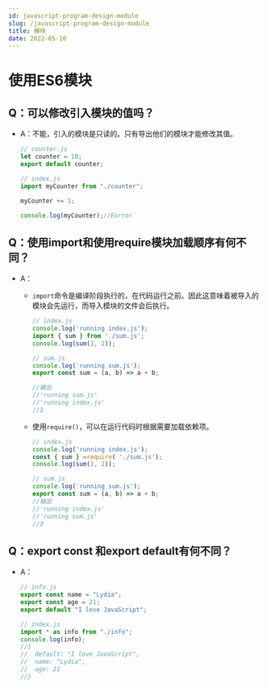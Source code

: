 ```yaml
---
id: javascript-program-design-module
slug: /javascript-program-design-module
title: 模块
date: 2022-05-10
---
```


# 使用ES6模块

## Q：可以修改引入模块的值吗？

* A：不能，引入的模块是只读的。只有导出他们的模块才能修改其值。

  ````javascript
  // counter.js
  let counter = 10;
  export default counter;
  ````

  ````javascript
  // index.js
  import myCounter from "./counter";
  
  myCounter += 1;
  
  console.log(myCounter);//Eorror
  ````


## Q：使用import和使用require模块加载顺序有何不同？

* A：

  * `import`命令是编译阶段执行的，在代码运行之前。因此这意味着被导入的模块会先运行，而导入模块的文件会后执行。

    ````javascript
    // index.js
    console.log('running index.js');
    import { sum } from './sum.js';
    console.log(sum(1, 2));
    
    // sum.js
    console.log('running sum.js');
    export const sum = (a, b) => a + b;
    
    //输出
    //'running sum.js'
    //'running index.js'
    //3
    ````

  * 使用`require()`，可以在运行代码时根据需要加载依赖项。

    ````javascript
    // index.js
    console.log('running index.js');
    const { sum } =require( './sum.js');
    console.log(sum(1, 2));
    
    // sum.js
    console.log('running sum.js');
    export const sum = (a, b) => a + b;
    //输出
    //'running index.js'
    //'running sum.js'
    //3
    ````


## Q：export const 和export default有何不同？

* A：

  ````javascript
  // info.js
  export const name = "Lydia";
  export const age = 21;
  export default "I love JavaScript";
  
  // index.js
  import * as info from "./info";
  console.log(info);
  //{
  //  default: "I love JavaScript",
  //  name: "Lydia",
  //  age: 21
  //}
  ````

  


